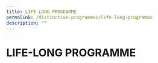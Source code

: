 ```yaml
---
title: LIFE LONG PROGRAMME
permalink: /distinctive-programmes/life-long-programme
description: ""
---
```

# LIFE-LONG PROGRAMME

